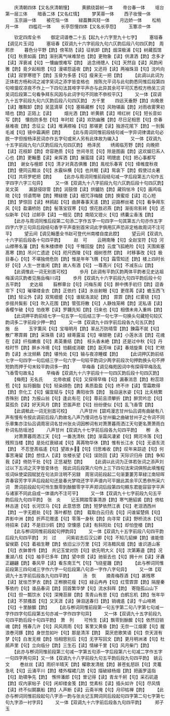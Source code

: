 <!-- { "loadSidebar": true } -->
　　庆清朝四体【又名庆清朝慢】
　　黄鹂绕碧树一体
　　帝台春一体
　　瑶台第一层三体
　　暗香二体【又名红情】
　　梦芙蓉一体
　　西子妆慢一体
　　玉京謡一体
　　被花恼一体
　　緑葢舞风轻一体
　　月边娇一体
　　松梢月一体
　　四槛花一体
　　长亭怨慢四体【又名长亭怨】
　　玉簟凉一体





　　钦定四库全书
　　御定词谱巻二十五【起九十六字至九十七字】
　　塞垣春【调见片玉词】
　　塞垣春【双调九十六字前段九句六仄韵后段八句四仄韵】　周邦彦
　　暮色分平野【韵】傍苇防【读】征帆卸【韵】烟深极浦【句】树藏孤馆【句】秋景如画【韵】渐别离气味难禁也【韵】更物象【读】供潇洒【韵】念多才【读】浑衰减【句】一懐幽恨难写【韵】　追念绮牕人【句】天然自【读】风韵闲雅【韵】竟夕起相思【句】漫嗟怨遥夜【韵】又还将【读】两袖珠泪【句】沈吟向【读】寂寥寒镫下【韵】玉骨为多感【句】瘦来无一把【韵】
　　【此调以此词为正体若方杨和词之减字吴词之添字皆变格也　按陈允平词与此句韵悉同惟后段第四句啼螀叹凉夜不作上一下四句法其啼字平声亦与此异其余可平可仄悉校方杨吴三词　吴词后段第二句看争拜东风因与此词字句不同故不叅校平仄】
　　又一体【双调九十五字前段九句六仄韵后段八句四仄韵】　方千里
　　四远天垂野【韵】向晚景【读】雕鞍卸【韵】吴蓝滴草【句】塞緜藏栁【句】风物堪画【韵】对雨收雾霁初晴也【韵】正陌上【读】
　　烟光洒【韵】听黄鹂【读】啼红树【句】短长音如写【韵】　懐抱防多愁【句】年时趁【读】欢防幽雅【韵】尽日足相思【句】奈春昼难夜【韵】念征尘【读】堆满襟袖【句】那堪更【读】独游花隂下【韵】一别鬓毛减【句】镜中霜满把【韵】
　　【此与周词同惟前段结句减一字异词律谓此句必脱一字但按杨泽民词亦作五字句或宋人另有此体故为编入】
　　又一体【双调九十五字前段九句六仄韵后段九句四仄韵】　杨泽民
　　绣阁临芳野【韵】向晚把【读】花枝卸【韵】竒容艳质【句】世间寻觅【句】除是图画【韵】这欢娱巳系人心也【韵】更翰墨【读】亲挥洒【韵】展蛮牋【读】明牕底【句】把心事都写【韵】　谢女与檀郎【句】清才对真态俱雅【韵】鳯枕乐春宵【句】绛帷度秋夜【韵】便同云黯淡【句】氷霰纵横【句】也共眠【读】鸳衾下【韵】假使过炎暑【句】共将罗帊把【韵】
　　【此亦与周词同惟前段结句减一字后段第五六句作五字四字六字三句异】
　　又一体【双调九十八字前段九句六仄韵后段十句四仄韵】　吴文英
　　漏瑟侵琼管【韵】润鼓借【读】烘鑪防【韵】藏钩怯冷【句】画鸡临晓【句】邻语莺啭【韵】殢緑牕【读】细咒浮梅醆【韵】换蜜炬【读】花心短【韵】梦惊回【读】林鸦起【句】曲屏春事天逺【韵】迎路栁丝裙【句】看争拜东风【句】盈灞桥防【韵】髻落宝钗寒【句】恨花胜迟燕【韵】渐街帘影转【句】还似新年【句】过邮亭【读】一相见【韵】南陌又镫火【句】绣囊尘香浅【韵】
　　【此亦与周词同惟后段第二句添二字作五字一句四字一句其第五六句亦作五字四字六字三句异后段结句香字平声查别首宋词此字俱用仄声恐非定格故周词不注可平】
　　望云间【调见翰墨全书赵可登代州南楼自度此腔】
　　望云间【双调九十六字前后段各十句四平韵】　　　赵　可
　　云朔南陲【句】全赵宝符【句】河山襟帯名藩【韵】有朱楼缥缈【句】千雉回旋【韵】云度飞狐絶险【句】天围紫塞髙寒【韵】吊兴亡遗迹【句】咫尺西陵【句】烟树苍然【韵】　时移事改【句】极目春心【句】不堪独倚危防【韵】惟是年年飞鴈【句】霜雪知还【韵】楼上四时长好【句】人生一世谁闲【韵】故人有酒【句】一尊髙兴【句】不减东山【韵】
　　【此调惟此一词无别首可校】
　　歩月【此调有平韵仄韵两体平韵者见史达祖梅溪词仄韵者见施岳梅川词】
　　歩月【双调九十六字前段九句四平韵后段十句五平韵】　　史达祖
　　翦栁章台【句】问梅东阁【句】醉中携手初归【韵】逗香帘下【句】璀璨缕金衣【韵】正依约【读】氷丝射眼【句】更荏苒【读】蟾玉西飞【韵】轻尘外【读】双鸳细蹙【句】谁赋洛滨妃【韵】　霏霏【韵】红雾绕【句】歩揺共鬓影【句】吹入花围【韵】管弦将散【句】人静烛笼稀【韵】泥私语【读】香樱乍破【句】怕夜寒【读】罗韤先知【韵】归来也【句】相偎未肯入重帏【韵】
　　【此词押平韵前结七字一句五字一句后结三字一句七字一句换头句藏短句较仄韵词多二字前段少押一韵】
　　又一体【双调九十四字前后段各九句五仄韵】　　　施　岳
　　玉宇薫风【句】宝堦明月【韵】翠丛万防晴雪【韵】錬霜不就【句】散广寒霏屑【韵】采珠蓓【读】緑蕚露滋【句】嗔银艳【读】小莲氷洁【韵】花魂在【读】纤指嫩痕【句】素英重结【韵】　枝头香未絶【韵】还是过中秋【句】丹桂时节【韵】醉乡冷境【句】怕翻成消歇【韵】翫芳味【读】春焙旋熏【句】贮秾韵【读】水沈频爇【韵】堪怜处【句】输与夜凉睡蝶【韵】
　　【此词押仄韵前结七字一句四字一句后结三字一句六字一句较平韵词少两字前段次句押韵换头句不押短韵而押于句末较平韵词多一韵】
　　早梅香【调见梅苑因词中有探得早梅及乱飞香雪句故名】
　　早梅香【双调九十六字前段十一句四仄韵后段十句四仄韵】
　　【梅苑】无名氏
　　北帝收威【句】又探得早梅【句】漏春消息【韵】粉蕊琼苞【句】拟将胭脂【句】轻染顔色【韵】素质盈盈【句】终不许【读】雪霜欺得【韵】奈化工【句】偏宜赋与【句】夀阳妆饰【韵】　独自逞氷姿【句】比夭桃繁杏殊别【韵】为报山翁【句】逢此有花【句】尊前且须攀折【韵】醉赏吟恋【句】莫孤负【读】好天风月【韵】恐笛声悲【句】纷纷便似【句】乱飞香雪【韵】
　　【此调秪此一词无别首可校】
　　八声甘州【碧鸡漫志甘州仙吕调有曲破有八声有慢有令按此调前后段八韵故名八声乃慢词也与甘州徧之曲破甘州子之令词不同乐章集亦注仙吕调周宻词名甘州张炎词因栁词有对萧萧暮雨洒江天句更名萧萧雨白朴词名防瑶池】
　　八声甘州【双调九十七字前后段各九句四平韵】　　栁　永
　　对萧萧暮雨洒江天【句】一番洗清秋【韵】渐霜风凄紧【句】闗河冷落【句】残照当楼【韵】是处红衰緑减【句】苒苒物华休【韵】惟有长江水【句】无语东流【韵】　不忍登髙临逺【句】望故乡【句】归思难收【韵】叹年来踪迹【句】何事苦淹留【韵】想佳人【读】妆楼长望【句】误防回【读】天际识归舟【韵】争知我【读】倚防干处【句】正恁凝愁【韵】
　　【此调以此词为正体若张词之添声刘过以下五词之灭字皆变体也　按此词后段第六句作上三下四句法宋词俱照此填惟程垓词纵使梁园赋犹在句法异注明不另録　周宻词前段起二句渐萋萋芳草緑江南轻晖弄春容芳字平声后段起句还是春光梦晓还字平声谱内可平据此其余平仄悉叅所采六词　萧词前段起句可怜生飘零到酴醿零字平声郑词后段第四句頼东君能容容字平声与诸家不同此自成一体谱内不注可平】
　　又一体【双调九十七字前段九句五平韵后段九句四平韵】　张　炎
　　记玉闗踏雪事清游【韵】寒气脃貂裘【韵】傍枯林古道【句】长河饮马【句】此意悠悠【韵】短梦依然江表【句】老泪洒西州【韵】一字无题处【句】落叶都愁【韵】　载取白云归去【句】问谁留楚佩【句】弄影中洲【韵】折芦花赠逺【句】零落一身秋【韵】向寻常【读】野桥流水【句】待招来【读】不是旧沙鸥【韵】空懐感【读】有斜阳处【句】却怕登楼【韵】
　　【此与栁词同惟前段起句押韵异】
　　又一体【双调九十五字前段八句四平韵后段九句四平韵】　刘　过
　　问紫岩去后汉公卿【句】不知几貂蝉【韵】谁能借留侯筯【句】着祖生鞭【韵】依旧尘沙万里【句】河洛黯风烟【韵】谁识道山客【句】衣鉢曽传【韵】　共记玉堂对防【句】欲先明大义【句】次第筹邉【韵】况重湖八桂【句】袖手巳多年【韵】望中原【读】驰驱去也【句】拥十州【读】牙纛正翩翩【韵】春风早【读】看东南王气【句】飞绕星躔【韵】
　　【此与栁词同惟前段第三四句减三字作六字一句后段第八句添一字作八字句异】
　　又一体【双调九十五字前后段各九句四平韵】　　　汤　恢
　　摘青梅荐酒【句】甚残寒【读】犹怯苎罗衣【韵】正栁腴花瘦【句】緑云冉冉【句】红雪霏霏【韵】隔屋秦筝依约【句】谁品春词【韵】回首繁华梦【句】流水斜晖【韵】　寄隐孤山山下【句】但一瓢饮水【句】深掩苔扉【韵】羡青山有思【句】白鹤忘机【韵】怅年华【读】不禁搔首【句】又天涯【读】弹泪送春归【韵】销魂逺【读】千山啼鴂【句】十里酴醿【韵】
　　【此与栁词同惟前段第一句五字第二句八字第七句减一字作四字句后段第五句亦减一字作四字句异】
　　又一体【双调九十五字前段九句四平韵后段十句四平韵】　萧　列
　　可怜生【读】飘零到酴醿【句】依然旧销魂【韵】残春几许【句】风风雨雨【句】客里又黄昏【韵】无奈一江烟雾【句】腥浪巻河豚【韵】身世忽如叶【句】那是清浑【韵】　莫厌悲歌笑语【句】奈天涯有梦【句】白发无根【韵】怕相思别后【句】无字写回文【韵】更月明洲渚【句】杜鹃声里【句】立向临分【韵】三生石【读】情縁千里【句】风月柴门【韵】
　　【此亦与栁词同惟前段第三句减一字第五句添一字后段第六七句减二字作五字一句四字两句异】又一体【双调九十八字前段九句五平韵后段九句四平韵】　姚云文
　　巻丝丝【读】雨织半晴天【韵】櫂歌发清舷【韵】甚苍虬怒跃【句】灵鼍急吼【句】云涌平川【韵】楼外榴裙几防【句】描破緑杨烟【韵】把画罗遥指【句】助啸争先【韵】　憔悴潘郎【句】曽记得【读】青龙千舸【句】采石矶邉【韵】叹内家帖子【句】闲却缕金笺【韵】觉素标【读】插头如许【句】尽风情【读】终不似鬬赢船【韵】人声断【读】云斋半掩【句】月印枯禅【韵】
　　【此亦与栁词同惟前段起句八字添一韵与张炎记玉闗词同后段起句四字第二句七字第七句九字添一衬字异】
　　又一体【双调九十六字前后段各九句四平韵】　　　郑子玉
